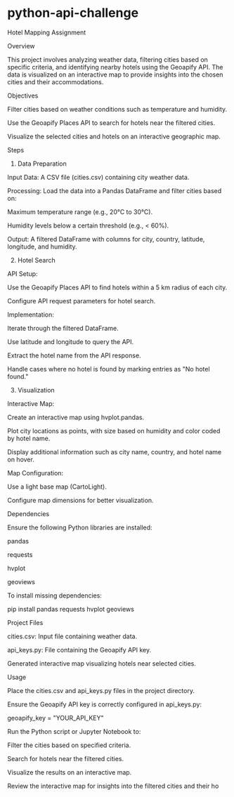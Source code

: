# python-api-challenge
Hotel Mapping Assignment

Overview

This project involves analyzing weather data, filtering cities based on specific criteria, and identifying nearby hotels using the Geoapify API. The data is visualized on an interactive map to provide insights into the chosen cities and their accommodations.

Objectives

Filter cities based on weather conditions such as temperature and humidity.

Use the Geoapify Places API to search for hotels near the filtered cities.

Visualize the selected cities and hotels on an interactive geographic map.

Steps

1. Data Preparation

Input Data: A CSV file (cities.csv) containing city weather data.

Processing: Load the data into a Pandas DataFrame and filter cities based on:

Maximum temperature range (e.g., 20°C to 30°C).

Humidity levels below a certain threshold (e.g., < 60%).

Output: A filtered DataFrame with columns for city, country, latitude, longitude, and humidity.

2. Hotel Search

API Setup:

Use the Geoapify Places API to find hotels within a 5 km radius of each city.

Configure API request parameters for hotel search.

Implementation:

Iterate through the filtered DataFrame.

Use latitude and longitude to query the API.

Extract the hotel name from the API response.

Handle cases where no hotel is found by marking entries as "No hotel found."

3. Visualization

Interactive Map:

Create an interactive map using hvplot.pandas.

Plot city locations as points, with size based on humidity and color coded by hotel name.

Display additional information such as city name, country, and hotel name on hover.

Map Configuration:

Use a light base map (CartoLight).

Configure map dimensions for better visualization.

Dependencies

Ensure the following Python libraries are installed:

pandas

requests

hvplot

geoviews

To install missing dependencies:

pip install pandas requests hvplot geoviews

Project Files

cities.csv: Input file containing weather data.

api_keys.py: File containing the Geoapify API key.

Generated interactive map visualizing hotels near selected cities.

Usage

Place the cities.csv and api_keys.py files in the project directory.

Ensure the Geoapify API key is correctly configured in api_keys.py:

geoapify_key = "YOUR_API_KEY"

Run the Python script or Jupyter Notebook to:

Filter the cities based on specified criteria.

Search for hotels near the filtered cities.

Visualize the results on an interactive map.

Review the interactive map for insights into the filtered cities and their ho
